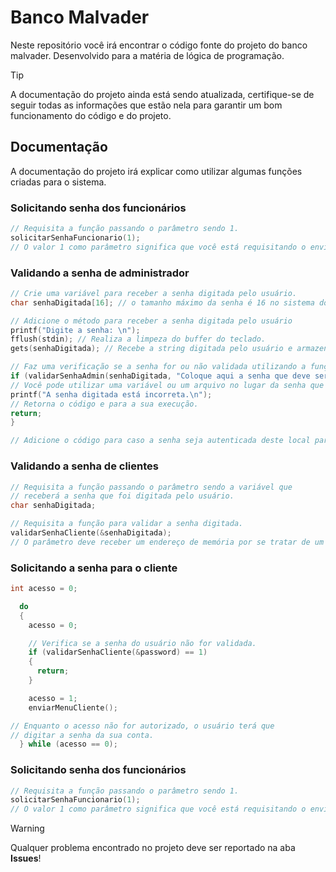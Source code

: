 # Banco Malvader

Neste repositório você irá encontrar o código fonte do projeto do banco malvader. Desenvolvido para a matéria de lógica
de programação.

> [!TIP]
> A documentação do projeto ainda está sendo atualizada, certifique-se de seguir todas as informações que estão nela
> para garantir um bom funcionamento do código e do projeto.

## Documentação

A documentação do projeto irá explicar como utilizar algumas funções criadas para o sistema.

### Solicitando senha dos funcionários

```c
// Requisita a função passando o parâmetro sendo 1.
solicitarSenhaFuncionario(1);
// O valor 1 como parâmetro significa que você está requisitando o envio do menu de funcionários.
```

### Validando a senha de administrador

```c
// Crie uma variável para receber a senha digitada pelo usuário.
char senhaDigitada[16]; // o tamanho máximo da senha é 16 no sistema do banco.

// Adicione o método para receber a senha digitada pelo usuário
printf("Digite a senha: \n");
fflush(stdin); // Realiza a limpeza do buffer do teclado.
gets(senhaDigitada); // Recebe a string digitada pelo usuário e armazena na variável.

// Faz uma verificação se a senha for ou não validada utilizando a função.
if (validarSenhaAdmin(senhaDigitada, "Coloque aqui a senha que deve ser aceita") != 0) {
// Você pode utilizar uma variável ou um arquivo no lugar da senha que deve ser aceita
printf("A senha digitada está incorreta.\n");
// Retorna o código e para a sua execução.
return;
}

// Adicione o código para caso a senha seja autenticada deste local para baixo.
```

### Validando a senha de clientes

```c
// Requisita a função passando o parâmetro sendo a variável que 
// receberá a senha que foi digitada pelo usuário.
char senhaDigitada;

// Requisita a função para validar a senha digitada.
validarSenhaCliente(&senhaDigitada);
// O parâmetro deve receber um endereço de memória por se tratar de um ponteiro.
```

### Solicitando a senha para o cliente
```c
int acesso = 0;

  do
  {
    acesso = 0;

    // Verifica se a senha do usuário não for validada.
    if (validarSenhaCliente(&password) == 1)
    {
      return;
    }

    acesso = 1;
    enviarMenuCliente();

// Enquanto o acesso não for autorizado, o usuário terá que
// digitar a senha da sua conta.
  } while (acesso == 0);
```

### Solicitando senha dos funcionários

```c
// Requisita a função passando o parâmetro sendo 1.
solicitarSenhaFuncionario(1);
// O valor 1 como parâmetro significa que você está requisitando o envio do menu de funcionários.
```

> [!WARNING]
> Qualquer problema encontrado no projeto deve ser reportado na aba **Issues**!